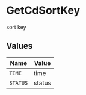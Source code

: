# GetCdSortKey

sort key


## Values

| Name     | Value    |
| -------- | -------- |
| `TIME`   | time     |
| `STATUS` | status   |